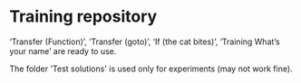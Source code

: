 # Training repository
‘Transfer (Function)’, ‘Transfer (goto)’, ‘If (the cat bites)’, ‘Training What’s your name’ are ready to use.

The folder 'Test solutions' is used only for experiments (may not work fine).
